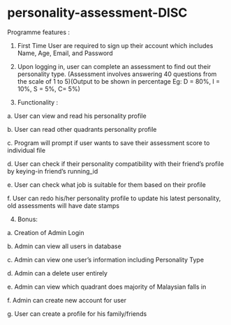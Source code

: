 # personality-assessment-DISC

Programme features :
1.	First Time User are required to sign up their account which includes Name, Age, Email, and Password

2.	Upon logging in, user can complete an assessment to find out their personality type. (Assessment involves answering 40 questions from the scale of 1 to 5)(Output to be shown in percentage Eg: D = 80%, I = 10%, S = 5%, C= 5%)

3.	Functionality :

a.	User can view and read his personality profile 

b.	User can read other quadrants personality profile

c.	Program will prompt if user wants to save their assessment score to individual file 

d.	User can check if their personality compatibility with their friend’s profile by keying-in friend’s running_id

e.	User can check what job is suitable for them based on their profile

f.	User can redo his/her personality profile to update his latest personality, old assessments will have date stamps

4.	Bonus:

a.	Creation of Admin Login

b.	Admin can view all users in database

c.	Admin can view one user’s information including Personality Type

d.	Admin can a delete user entirely

e.	Admin can view which quadrant does majority of Malaysian falls in

f.	Admin can create new account for user 

g.	User can create a profile for his family/friends 
